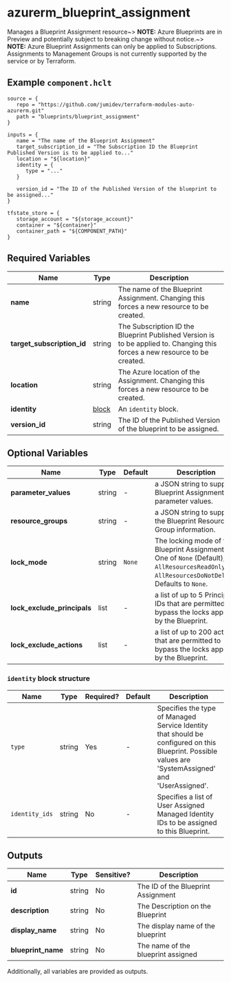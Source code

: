 # azurerm_blueprint_assignment

Manages a Blueprint Assignment resource~> **NOTE:** Azure Blueprints are in Preview and potentially subject to breaking change without notice.~> **NOTE:** Azure Blueprint Assignments can only be applied to Subscriptions.  Assignments to Management Groups is not currently supported by the service or by Terraform.

## Example `component.hclt`

```hcl
source = {
   repo = "https://github.com/jumidev/terraform-modules-auto-azurerm.git"   
   path = "blueprints/blueprint_assignment"   
}

inputs = {
   name = "The name of the Blueprint Assignment"   
   target_subscription_id = "The Subscription ID the Blueprint Published Version is to be applied to..."   
   location = "${location}"   
   identity = {
      type = "..."      
   }
   
   version_id = "The ID of the Published Version of the blueprint to be assigned..."   
}

tfstate_store = {
   storage_account = "${storage_account}"   
   container = "${container}"   
   container_path = "${COMPONENT_PATH}"   
}

```

## Required Variables

| Name | Type |  Description |
| ---- | --------- |  ----------- |
| **name** | string |  The name of the Blueprint Assignment. Changing this forces a new resource to be created. | 
| **target_subscription_id** | string |  The Subscription ID the Blueprint Published Version is to be applied to. Changing this forces a new resource to be created. | 
| **location** | string |  The Azure location of the Assignment. Changing this forces a new resource to be created. | 
| **identity** | [block](#identity-block-structure) |  An `identity` block. | 
| **version_id** | string |  The ID of the Published Version of the blueprint to be assigned. | 

## Optional Variables

| Name | Type |  Default  |  Description |
| ---- | --------- |  ----------- | ----------- |
| **parameter_values** | string |  -  |  a JSON string to supply Blueprint Assignment parameter values. | 
| **resource_groups** | string |  -  |  a JSON string to supply the Blueprint Resource Group information. | 
| **lock_mode** | string |  `None`  |  The locking mode of the Blueprint Assignment. One of `None` (Default), `AllResourcesReadOnly`, or `AllResourcesDoNotDelete`. Defaults to `None`. | 
| **lock_exclude_principals** | list |  -  |  a list of up to 5 Principal IDs that are permitted to bypass the locks applied by the Blueprint. | 
| **lock_exclude_actions** | list |  -  |  a list of up to 200 actions that are permitted to bypass the locks applied by the Blueprint. | 

### `identity` block structure

| Name | Type | Required? | Default | Description |
| ---- | ---- | --------- | ------- | ----------- |
| `type` | string | Yes | - | Specifies the type of Managed Service Identity that should be configured on this Blueprint. Possible values are 'SystemAssigned' and 'UserAssigned'. |
| `identity_ids` | string | No | - | Specifies a list of User Assigned Managed Identity IDs to be assigned to this Blueprint. |



## Outputs

| Name | Type | Sensitive? | Description |
| ---- | ---- | --------- | --------- |
| **id** | string | No  | The ID of the Blueprint Assignment | 
| **description** | string | No  | The Description on the Blueprint | 
| **display_name** | string | No  | The display name of the blueprint | 
| **blueprint_name** | string | No  | The name of the blueprint assigned | 

Additionally, all variables are provided as outputs.
